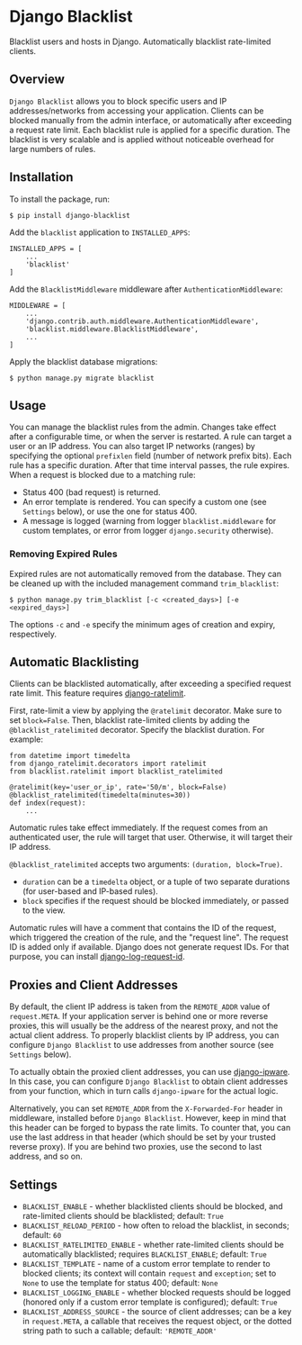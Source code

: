 # Django Blacklist

Blacklist users and hosts in Django. Automatically blacklist rate-limited clients.


## Overview

`Django Blacklist` allows you to block specific users and IP addresses/networks from accessing your application.
Clients can be blocked manually from the admin interface, or automatically after exceeding a request rate limit.
Each blacklist rule is applied for a specific duration.
The blacklist is very scalable and is applied without noticeable overhead for large numbers of rules.


## Installation

To install the package, run:
```
$ pip install django-blacklist
```

Add the `blacklist` application to `INSTALLED_APPS`:
```
INSTALLED_APPS = [
    ...
    'blacklist'
]
```

Add the `BlacklistMiddleware` middleware after `AuthenticationMiddleware`:
```
MIDDLEWARE = [
    ...
    'django.contrib.auth.middleware.AuthenticationMiddleware',
    'blacklist.middleware.BlacklistMiddleware',
    ...
]
```

Apply the blacklist database migrations:
```
$ python manage.py migrate blacklist
```


## Usage

You can manage the blacklist rules from the admin.
Changes take effect after a configurable time, or when the server is restarted.
A rule can target a user or an IP address.
You can also target IP networks (ranges) by specifying the optional `prefixlen` field (number of network prefix bits).
Each rule has a specific duration. After that time interval passes, the rule expires.
When a request is blocked due to a matching rule:
* Status 400 (bad request) is returned.
* An error template is rendered.
  You can specify a custom one (see `Settings` below), or use the one for status 400.
* A message is logged
  (warning from logger `blacklist.middleware` for custom templates, or error from logger `django.security` otherwise).

### Removing Expired Rules

Expired rules are not automatically removed from the database.
They can be cleaned up with the included management command `trim_blacklist`:
```
$ python manage.py trim_blacklist [-c <created_days>] [-e <expired_days>]
```
The options `-c` and `-e` specify the minimum ages of creation and expiry, respectively.


## Automatic Blacklisting

Clients can be blacklisted automatically, after exceeding a specified request rate limit.
This feature requires [django-ratelimit](https://github.com/jsocol/django-ratelimit).

First, rate-limit a view by applying the `@ratelimit` decorator. Make sure to set `block=False`.
Then, blacklist rate-limited clients by adding the `@blacklist_ratelimited` decorator. Specify the blacklist duration.
For example:
```
from datetime import timedelta
from django_ratelimit.decorators import ratelimit
from blacklist.ratelimit import blacklist_ratelimited

@ratelimit(key='user_or_ip', rate='50/m', block=False)
@blacklist_ratelimited(timedelta(minutes=30))
def index(request):
    ...
```

Automatic rules take effect immediately.
If the request comes from an authenticated user, the rule will target that user.
Otherwise, it will target their IP address.

`@blacklist_ratelimited` accepts two arguments: `(duration, block=True)`.
* `duration` can be a `timedelta` object, or a tuple of two separate durations
(for user-based and IP-based rules).
* `block` specifies if the request should be blocked immediately, or passed to the view.

Automatic rules will have a comment that contains the ID of the request, which triggered the creation of the rule,
and the "request line".
The request ID is added only if available. Django does not generate request IDs.
For that purpose, you can install [django-log-request-id](https://github.com/dabapps/django-log-request-id).


## Proxies and Client Addresses

By default, the client IP address is taken from the `REMOTE_ADDR` value of `request.META`.
If your application server is behind one or more reverse proxies,
this will usually be the address of the nearest proxy, and not the actual client address.
To properly blacklist clients by IP address,
you can configure `Django Blacklist` to use addresses from another source (see `Settings` below).

To actually obtain the proxied client addresses,
you can use [django-ipware](https://github.com/un33k/django-ipware).
In this case, you can configure `Django Blacklist` to obtain client addresses from your function,
which in turn calls `django-ipware` for the actual logic.

Alternatively, you can set `REMOTE_ADDR` from the `X-Forwarded-For` header in middleware,
installed before `Django Blacklist`.
However, keep in mind that this header can be forged to bypass the rate limits.
To counter that, you can use the last address in that header (which should be set by your trusted reverse proxy).
If you are behind two proxies, use the second to last address, and so on.


## Settings

* `BLACKLIST_ENABLE` - whether blacklisted clients should be blocked,
  and rate-limited clients should be blacklisted; default: `True`
* `BLACKLIST_RELOAD_PERIOD` - how often to reload the blacklist, in seconds; default: `60`
* `BLACKLIST_RATELIMITED_ENABLE` - whether rate-limited clients should be automatically blacklisted;
  requires `BLACKLIST_ENABLE`; default: `True`
* `BLACKLIST_TEMPLATE` - name of a custom error template to render to blocked clients;
  its context will contain `request` and `exception`;
  set to `None` to use the template for status 400; default: `None`
* `BLACKLIST_LOGGING_ENABLE` - whether blocked requests should be logged
  (honored only if a custom error template is configured); default: `True`
* `BLACKLIST_ADDRESS_SOURCE` - the source of client addresses; can be a key in `request.META`,
  a callable that receives the request object, or the dotted string path to such a callable;
  default: `'REMOTE_ADDR'`
